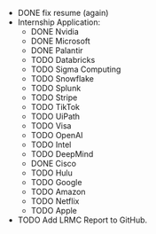 - DONE fix resume (again)
- Internship Application:
	- DONE Nvidia
	- DONE Microsoft
	- DONE Palantir
	- TODO Databricks
	- TODO Sigma Computing
	- TODO Snowflake
	- TODO Splunk
	- TODO Stripe
	- TODO TikTok
	- TODO UiPath
	- TODO Visa
	- TODO OpenAI
	- TODO Intel
	- TODO DeepMind
	- DONE Cisco
	- TODO Hulu
	- TODO Google
	- TODO Amazon
	- TODO Netflix
	- TODO Apple
- TODO Add LRMC Report to GitHub.
